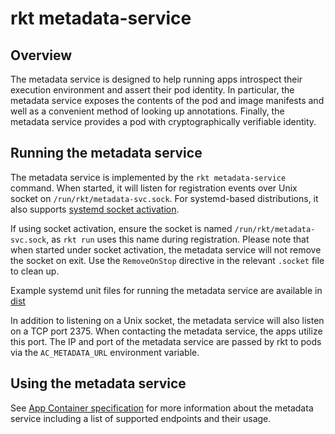 # rkt metadata-service

## Overview

The metadata service is designed to help running apps introspect their execution environment and assert their pod identity.
In particular, the metadata service exposes the contents of the pod and image manifests and well as a convenient method of looking up annotations.
Finally, the metadata service provides a pod with cryptographically verifiable identity.

## Running the metadata service

The metadata service is implemented by the `rkt metadata-service` command.
When started, it will listen for registration events over Unix socket on `/run/rkt/metadata-svc.sock`.
For systemd-based distributions, it also supports [systemd socket activation](http://0pointer.de/blog/projects/socket-activation.html).

If using socket activation, ensure the socket is named `/run/rkt/metadata-svc.sock`, as `rkt run` uses this name during registration.
Please note that when started under socket activation, the metadata service will not remove the socket on exit.
Use the `RemoveOnStop` directive in the relevant `.socket` file to clean up.

Example systemd unit files for running the metadata service are available in [dist](https://github.com/coreos/rkt/tree/master/dist/init/systemd)

In addition to listening on a Unix socket, the metadata service will also listen on a TCP port 2375.
When contacting the metadata service, the apps utilize this port.
The IP and port of the metadata service are passed by rkt to pods via the `AC_METADATA_URL` environment variable.

## Using the metadata service

See [App Container specification](https://github.com/appc/spec/blob/master/SPEC.md#app-container-metadata-service) for more information about the metadata service including a list of supported endpoints and their usage.
